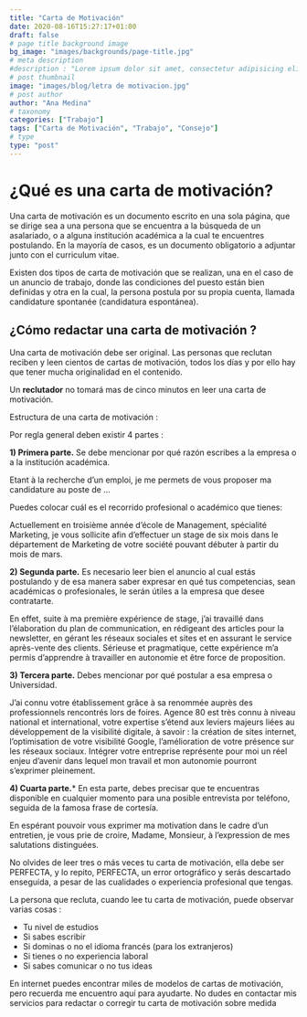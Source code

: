 ```yaml
---
title: "Carta de Motivación"
date: 2020-08-16T15:27:17+01:00
draft: false
# page title background image
bg_image: "images/backgrounds/page-title.jpg"
# meta description
#description : "Lorem ipsum dolor sit amet, consectetur adipisicing elit, sed do eiusmod tempor incididunt ut labore. dolore magna aliqua. Ut enim ad minim veniam, quis nostrud."
# post thumbnail
image: "images/blog/letra de motivacion.jpg"
# post author
author: "Ana Medina"
# taxonomy
categories: ["Trabajo"]
tags: ["Carta de Motivación", "Trabajo", "Consejo"]
# type
type: "post"
---
```


# ¿Qué es una carta de motivación?

Una carta de motivación es un documento escrito en una sola página, que se dirige sea a una persona que se encuentra a la búsqueda de un asalariado, o a alguna institución académica a la cual te encuentres postulando. En la mayoría de casos, es un documento obligatorio a adjuntar junto con el curriculum vitae.

Existen dos tipos de carta de motivación que se realizan, una en el caso de un anuncio de trabajo, donde las condiciones del puesto están bien definidas y otra en la cual, la persona postula por su propia cuenta, llamada candidature spontanée (candidatura espontánea).

## ¿Cómo redactar una carta de motivación ?

Una carta de motivación debe ser original. Las personas que reclutan reciben y leen cientos de cartas de motivación, todos los días y por ello hay que tener mucha originalidad en el contenido.

Un **reclutador** no tomará mas de cinco minutos en leer una carta de motivación.

Estructura de una carta de motivación :

Por regla general deben existir 4 partes :

**1) Primera parte.** Se debe mencionar por qué razón escribes a la empresa o a la institución académica.

Etant à la recherche d’un emploi, je me permets de vous proposer ma candidature au poste de …

Puedes colocar cuál es el recorrido profesional o académico que tienes:

Actuellement en troisième année d’école de Management, spécialité Marketing, je vous sollicite afin d’effectuer un stage de six mois dans le département de Marketing de votre société pouvant débuter à partir du mois de mars.

**2) Segunda parte.** Es necesario leer bien el anuncio al cual estás postulando y de esa manera saber expresar en qué tus competencias, sean académicas o profesionales, le serán útiles a la empresa que desee contratarte.

En effet, suite à ma première expérience de stage, j’ai travaillé dans l’élaboration du plan de communication, en rédigeant des articles pour la newsletter, en gérant les réseaux sociales et sites et en assurant le service après-vente des clients. Sérieuse et pragmatique, cette expérience m’a permis d’apprendre à travailler en autonomie et être force de proposition.

**3) Tercera parte.** Debes mencionar por qué postular a esa empresa o Universidad.

J’ai connu votre établissement grâce à sa renommée auprès des professionnels rencontrés lors de foires. Agence 80 est très connu à niveau national et international, votre expertise s’étend aux leviers majeurs liées au développement de la visibilité digitale, à savoir : la création de sites internet, l’optimisation de votre visibilité Google, l’amélioration de votre présence sur les réseaux sociaux. Intégrer votre entreprise représente pour moi un réel enjeu d’avenir dans lequel mon travail et mon autonomie pourront s’exprimer pleinement.

**4) Cuarta parte.*** En esta parte, debes precisar que te encuentras disponible en cualquier momento para una posible entrevista por teléfono, seguida de la famosa frase de cortesía.

En espérant pouvoir vous exprimer ma motivation dans le cadre d’un entretien, je vous prie de croire, Madame, Monsieur, à l’expression de mes salutations distinguées.

No olvides de leer tres o más veces tu carta de motivación, ella debe ser PERFECTA, y lo repito, PERFECTA, un error ortográfico y serás descartado enseguida, a pesar de las cualidades o experiencia profesional que tengas.

La persona que recluta, cuando lee tu carta de motivación, puede observar varias cosas :

- Tu nivel de estudios
- Si sabes escribir
- Si dominas o no el idioma francés (para los extranjeros)
- Si tienes o no experiencia laboral
- Si sabes comunicar o no tus ideas

En internet puedes encontrar miles de modelos de cartas de motivación, pero recuerda me encuentro aquí para ayudarte. No dudes en contactar mis servicios para redactar o corregir tu carta de motivación sobre medida